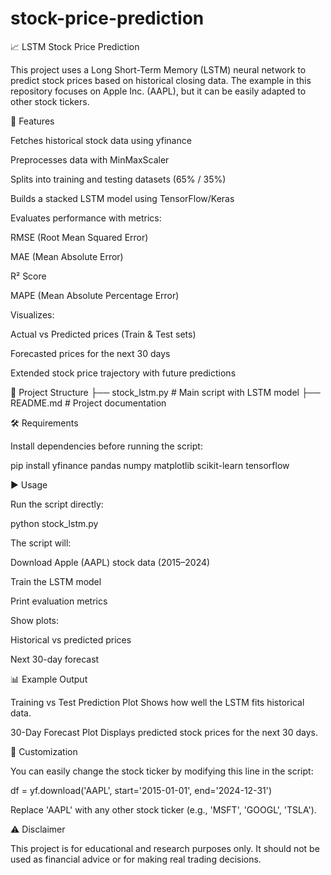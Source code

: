 # stock-price-prediction
📈 LSTM Stock Price Prediction

This project uses a Long Short-Term Memory (LSTM) neural network to predict stock prices based on historical closing data. The example in this repository focuses on Apple Inc. (AAPL), but it can be easily adapted to other stock tickers.

🚀 Features

Fetches historical stock data using yfinance

Preprocesses data with MinMaxScaler

Splits into training and testing datasets (65% / 35%)

Builds a stacked LSTM model using TensorFlow/Keras

Evaluates performance with metrics:

RMSE (Root Mean Squared Error)

MAE (Mean Absolute Error)

R² Score

MAPE (Mean Absolute Percentage Error)

Visualizes:

Actual vs Predicted prices (Train & Test sets)

Forecasted prices for the next 30 days

Extended stock price trajectory with future predictions

📂 Project Structure
├── stock_lstm.py      # Main script with LSTM model
├── README.md          # Project documentation

🛠️ Requirements

Install dependencies before running the script:

pip install yfinance pandas numpy matplotlib scikit-learn tensorflow

▶️ Usage

Run the script directly:

python stock_lstm.py


The script will:

Download Apple (AAPL) stock data (2015–2024)

Train the LSTM model

Print evaluation metrics

Show plots:

Historical vs predicted prices

Next 30-day forecast

📊 Example Output

Training vs Test Prediction Plot
Shows how well the LSTM fits historical data.

30-Day Forecast Plot
Displays predicted stock prices for the next 30 days.

🔧 Customization

You can easily change the stock ticker by modifying this line in the script:

df = yf.download('AAPL', start='2015-01-01', end='2024-12-31')


Replace 'AAPL' with any other stock ticker (e.g., 'MSFT', 'GOOGL', 'TSLA').

⚠️ Disclaimer

This project is for educational and research purposes only.
It should not be used as financial advice or for making real trading decisions.
